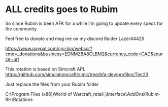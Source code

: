 # ALL credits goes to Rubim
So since Rubim is been AFK for a while I'm going to update every specs for the community.






Feel free to donate and msg me on my discord Raider Lazer#4425 



https://www.paypal.com/cgi-bin/webscr?cmd=_donations&business=EDNMZ8A8CLBM2&currency_code=CAD&source=url





This rotation is based on Simcraft APL https://github.com/simulationcraft/simc/tree/bfa-dev/profiles/Tier23









Just replace the files from your Rubim folder 










C:\Program Files (x86)\World of Warcraft\_retail_\Interface\AddOns\Rubim-RH\Rotations


